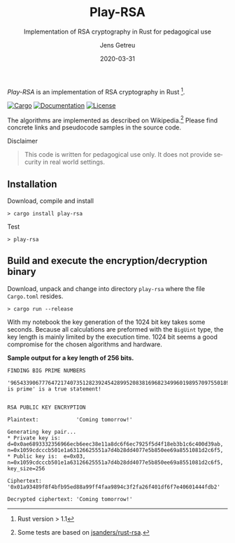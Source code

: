 ﻿---
title:    Play-RSA
subtitle: Implementation of RSA cryptography in Rust for pedagogical use
author:   Jens Getreu
date:     2020-03-31
lang:     en-GB
---

<!-- first version: v1.0, 31.7.2015 -->


_Play-RSA_ is an implementation of RSA cryptography in Rust [^1].

[![Cargo](https://img.shields.io/crates/v/play-rsa.svg)](
https://crates.io/crates/play-rsa)
[![Documentation](https://docs.rs/play-rsa/badge.svg)](
https://docs.rs/play-rsa)
[![License](https://img.shields.io/badge/license-MIT%2FApache--2.0-blue.svg)](
https://github.com/getreu/play-rsa)

The algorithms are implemented as described on Wikipedia.[^2] Please find
concrete links and pseudocode samples in the source code. 

Disclaimer
> This code is written for pedagogical use only. It does not provide
> security in real world settings.


## Installation

Download, compile and install

    > cargo install play-rsa

Test

    > play-rsa

## Build and execute the encryption/decryption binary

Download, unpack and change into directory `play-rsa` where the file
`Cargo.toml` resides.

    > cargo run --release

With my notebook the key generation of the 1024 bit key takes some seconds.
Because all calculations are preformed with the `BigUint` type,
the key length is mainly limited by the execution time. 1024 bit seems
a good compromise for the chosen algorithms and hardware.

**Sample output for a key length of 256 bits.**

```
FINDING BIG PRIME NUMBERS

'96543390677764721740735128239245428995208381696823499601989570975501893576667 is prime' is a true statement!


RSA PUBLIC KEY ENCRYPTION

Plaintext:            'Coming tomorrow!'

Generating key pair...
* Private key is: d=0x0ae6893332356966ecb6eec38e11a8dc6f6ec7925f5d4f18eb3b1c6c400d39ab, n=0x1059cdcccb501e1a63126625551a7d4b28dd4077e5b850ee69a8551081d2c6f5, 
* Public key is:  e=0x03, n=0x1059cdcccb501e1a63126625551a7d4b28dd4077e5b850ee69a8551081d2c6f5, key_size=256

Ciphertext:           '0x01a93489f8f4bfb95ed88a99ff4faa9894c3f2fa26f401df6f7e40601444fdb2'

Decrypted ciphertext: 'Coming tomorrow!'
```

[^1]: Rust version > 1.1

[^2]: Some tests are based on
  [jsanders/rust-rsa](https://github.com/jsanders/rust-rsa).

